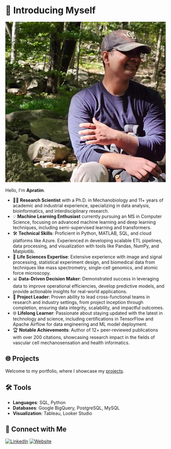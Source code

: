# 👋 Introducing Myself

![Header Image](https://github.com/Ape12b/Ape12b.github.io/blob/main/images/WhatsApp%20Image%202024-10-15%20at%2018.04.03.jpeg)

Hello, I'm **Apratim**.

- 👨‍🔬 **Research Scientist** with a Ph.D. in Mechanobiology and 11+ years of academic and industrial experience, specializing in data analysis, bioinformatics, and interdisciplinary research.
- 💡 **Machine Learning Enthusiast** currently pursuing an MS in Computer Science, focusing on advanced machine learning and deep learning techniques, including semi-supervised learning and transformers.
- 🛠️ **Technical Skills**: Proficient in Python, MATLAB, SQL, and cloud platforms like Azure. Experienced in developing scalable ETL pipelines, data processing, and visualization with tools like Pandas, NumPy, and Matplotlib.
- 🧬 **Life Sciences Expertise**: Extensive experience with image and signal processing, statistical experiment design, and biomedical data from techniques like mass spectrometry, single-cell genomics, and atomic force microscopy.
- 📊 **Data-Driven Decision Maker**: Demonstrated success in leveraging data to improve operational efficiencies, develop predictive models, and provide actionable insights for real-world applications.
- 🚀 **Project Leader**: Proven ability to lead cross-functional teams in research and industry settings, from project inception through completion, ensuring data integrity, scalability, and impactful outcomes.
- 🌐 **Lifelong Learner**: Passionate about staying updated with the latest in technology and science, including certifications in TensorFlow and Apache Airflow for data engineering and ML model deployment.
- 🏆 **Notable Achievements**: Author of 12+ peer-reviewed publications with over 200 citations, showcasing research impact in the fields of vascular cell mechanosensation and health informatics.


## 🌐 Projects
Welcome to my portfolio, where I showcase my [projects](https://github.com/yourusername?tab=repositories).

## 🛠 Tools
- **Languages**: SQL, Python
- **Databases**: Google BigQuery, PostgreSQL, MySQL
- **Visualization**: Tableau, Looker Studio

## 🤝 Connect with Me
[![LinkedIn](https://img.shields.io/badge/LinkedIn-0077B5?style=flat&logo=linkedin&logoColor=white)](https://www.linkedin.com/in/apratim-bajpai)
[![Website](https://img.shields.io/badge/Website-000000?style=flat&logo=About.me&logoColor=white)](https://Ape12b.github.io)
